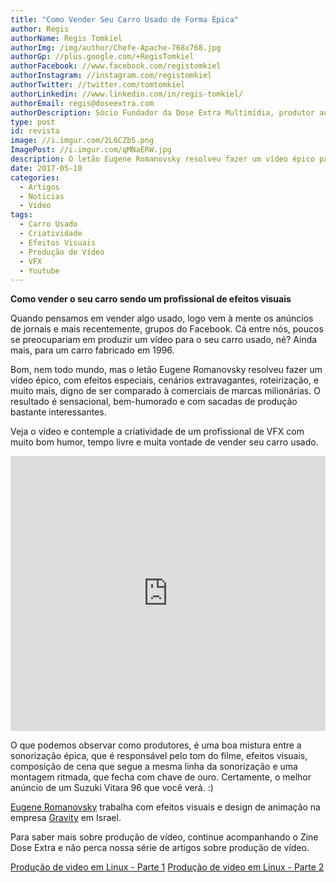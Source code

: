 ```yaml
---
title: "Como Vender Seu Carro Usado de Forma Épica"
author: Regis
authorName: Regis Tomkiel
authorImg: /img/author/Chefe-Apache-768x768.jpg
authorGp: //plus.google.com/+RegisTomkiel
authorFacebook: //www.facebook.com/registomkiel
authorInstagram: //instagram.com/registomkiel
authorTwitter: //twitter.com/tomtomkiel
authorLinkedin: //www.linkedin.com/in/regis-tomkiel/
authorEmail: regis@doseextra.com
authorDescription: Sócio Fundador da Dose Extra Multimídia, produtor audiovisual, desenvolvedor web, podcaster, escritor e quando sobra tempo, coleciona videogames e filmes independentes.
type: post
id: revista
image: //i.imgur.com/2L6CZb5.png
ImagePost: //i.imgur.com/qMNaERW.jpg
description: O letão Eugene Romanovsky resolveu fazer um vídeo épico para vender seu carro usado e conseguiu milhões de propostas de compra.
date: 2017-05-10
categories:
  - Artigos
  - Noticias
  - Video
tags:
  - Carro Usado
  - Criatividade
  - Efeitos Visuais
  - Produção de Vídeo
  - VFX
  - Youtube
---
```


<strong>Como vender o seu carro sendo um profissional de efeitos visuais</strong>

Quando pensamos em vender algo usado, logo vem à mente os anúncios de jornais e mais recentemente, grupos do Facebook. Cá entre nós, poucos se preocupariam em produzir um vídeo para o seu carro usado, né? Ainda mais, para um carro fabricado em 1996.

Bom, nem todo mundo, mas o letão Eugene Romanovsky resolveu fazer um vídeo épico, com efeitos especiais, cenários extravagantes, roteirização, e muito mais, digno de ser comparado à comerciais de marcas milionárias. O resultado é sensacional, bem-humorado e com sacadas de produção bastante interessantes.

Veja o vídeo e contemple a criatividade de um profissional de VFX com muito bom humor, tempo livre e muita vontade de vender seu carro usado.

<iframe src="https://www.youtube.com/embed/MP06gvFWW64" width="100%" height="440" frameborder="0" allowfullscreen="allowfullscreen"></iframe>

O que podemos observar como produtores, é uma boa mistura entre a sonorização épica, que é responsável pelo tom do filme, efeitos visuais, composição de cena que segue a mesma linha da sonorização e uma montagem ritmada, que fecha com chave de ouro. Certamente, o melhor anúncio de um Suzuki Vitara 96 que você verá. :)

<a href="https://www.facebook.com/eugene.romanovsky" target="_blank" rel="noopener noreferrer">Eugene Romanovsky</a> trabalha com efeitos visuais e design de animação na empresa <a href="https://www.facebook.com/GravityCreativeSpace/" target="_blank" rel="noopener noreferrer">Gravity</a> em Israel.


Para saber mais sobre produção de vídeo, continue acompanhando o Zine Dose Extra e não perca nossa série de artigos sobre produção de vídeo.

<a href="https://zine.doseextra.com/revista/producao-de-videos-no-linux-parte-1/" target="_blank" rel="noopener noreferrer">Produção de video em Linux - Parte 1</a>
<a href="https://zine.doseextra.com/revista/producao-de-videos-no-linux-parte-2/" target="_blank" rel="noopener noreferrer">Produção de video em Linux - Parte 2</a>
